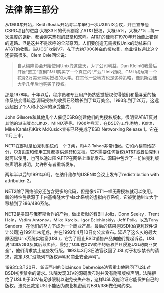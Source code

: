 # 法律 第三部分

从1986年开始，Keith Bostic开始每半年举行一次USENIX会议，并且宣布他CSRG项目的进度:大概33%的代码剔除了AT&T授权，大概55%，大概77%...每一次进度的更新，都会迎来热烈的鼓掌和欢呼。AT&T的律师在1970年开始踏上错误的道路。但是这并不是欢呼的全部原因。人们要创造无需授权Unix的动机来自AT&T的收费。当UCSF收到V7，花了大约7000美金的授权费，商业授权远比这个还要高很多。Clem Cole回忆说:

> 自从梅隆协会开始使用Unix的这些天，为了公司利益，Dan Klein和我最后开始“罢工”直到CMU购买了一个真正的“产业”Unix授权。CMU成为第一个花费2万美元购买授权的大学。在其他一些地方也是这种策略，像凯斯西储大学几年后也购买了授权。

那是1978年。十年以后，程序员和专业用户仍然感觉授权使得他们和最喜爱的操作系统变得疏远:源码授权的收费已经增长到了10万美金。1993年到了20万。这远远超出了个人和小公司的承受能力。

John Gilmore和其他几个人催促CSRG创建他们的免授权版本。很明显AT&T反对其他的派生版本:Linux，MINIX等等。1988年秋天，在BSD的工作场地，Keith，Mike Karels和Kirk McKusick宣布已经完成了BSD Networking Release 1。它在11月上市。

NET1在那时是伯克利系统的一个子集，和4.3 Tahoe非常相似。它的内核网络部分，C语言库和使用工具都提供源码和文档。它不需要任何授权(AT&T或者伯克利)就可以使用，也可以通过匿名FTP在网络上重新发布。源码中包含了一份伯克利版权声明和说明，允许所有者重新发布。

两年半以后的1991年6月，在纳什维尔的USENIX会议上发布了redistribution with attribution 2。

NET2除了网络部分还包含更多的代码，但是像NET1一样无需授权就可以使用。新的特性包括源于卡内基梅隆大学Mach系统的虚拟内存系统，它被犹他州立大学移植到了386/486系统。

NET2是美国与俄罗斯合作的产物，做出贡献的有Bill Joliz，Donn Seeley，Trent Hein，Vadim Antonov，Mike Karels，Igor Belchinskiy，Jeff Polk，以及Tony Sanders，在他们的努力下成为一个商业产品。最后的结果是BSDI(伯克利软件设计公司)在1991年末组成，并在1993年4月10日向公众宣布。延迟了这么久的最大原因是Unix系统实验室(USL)，它为了阻止BSDI销售产品向他们提起诉讼。USL说“BSD/386及其后续实验，侵犯了USL在32V软件的版权并且侵犯USL的商业安全”，他们请求禁止这些发行版。1993年3月3日法官驳回了USL对于初步禁令的请求，裁定USL“没能列举版权声明和商业安全声明”。

1993年3月30日，新泽西州的Dickinson Debevoise法官重申他驳回了USL对BSDI初步禁令的请求。法院发现32V的源码发布时并没有附带版权声明。法院拒绝了USL关于32V有足够限制以避免丧失产权，这样USL没能论证它能保护自己的版权。法院还裁定USL不能因为商业机密而对BSD/386做任何约束。


